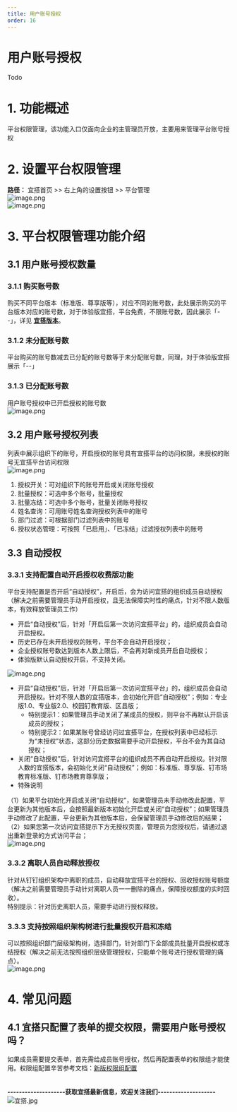 ```yaml
---
title: 用户账号授权
order: 16
---
```


# 用户账号授权

Todo
<a name="pUuqA"></a>
# 1. 功能概述
平台权限管理，该功能入口仅面向企业的主管理员开放，主要用来管理平台账号授权
<a name="gg4eb"></a>
# 2. 设置平台权限管理
**路径：** 宜搭首页 >> 右上角的设置按钮 >> 平台管理<br />![image.png](https://img.alicdn.com/imgextra/i3/O1CN01VQTjea1ZNrPsQrPT0_!!6000000003183-2-tps-1125-482.png_.webp)<br />![image.png](https://img.alicdn.com/imgextra/i3/O1CN01kC8BoS264yP1MYYLE_!!6000000007609-2-tps-1810-579.png_.webp)
<a name="RJUE0"></a>
# 3. 平台权限管理功能介绍
<a name="MxW8x"></a>
## 3.1 用户账号授权数量
<a name="W128b"></a>
### 3.1.1 购买账号数
购买不同平台版本（标准版、尊享版等），对应不同的账号数，此处展示购买的平台版本对应的账号数，对于体验版宜搭，平台免费，不限账号数，因此展示「--」，详见 [**宜搭版本**](https://www.yuque.com/yida/help-v2/iif7ge)。
<a name="oVNMY"></a>
### 3.1.2 未分配账号数
平台购买的账号数减去已分配的账号数等于未分配账号数，同理，对于体验版宜搭展示「--」
<a name="CkcYg"></a>
### 3.1.3 已分配账号数
用户账号授权中已开启授权的账号数<br />![image.png](https://img.alicdn.com/imgextra/i3/O1CN01LBFVD91L6XouR9Hus_!!6000000001250-2-tps-1804-831.png_.webp)
<a name="qiPgx"></a>
## 3.2 用户账号授权列表
列表中展示组织下的账号，开启授权的账号具有宜搭平台的访问权限，未授权的账号无宜搭平台访问权限<br />![image.png](https://img.alicdn.com/imgextra/i4/O1CN01y16k351MJemAtGNhK_!!6000000001414-2-tps-1794-684.png_.webp)

1. 授权开关：可对组织下的账号开启或关闭账号授权
1. 批量授权：可选中多个账号，批量授权
1. 批量冻结：可选中多个账号，批量关闭账号授权
1. 姓名查询：可用账号姓名查询授权列表中的账号
1. 部门过滤：可根据部门过滤列表中的账号
1. 授权状态管理：可按照「已启用」、「已冻结」过滤授权列表中的账号
<a name="Es7ko"></a>
## 3.3 自动授权 
<a name="BtqB6"></a>
### 3.3.1 支持配置自动开启授权收费版功能
平台支持配置是否开启“自动授权”，开启后，会为访问宜搭的组织成员自动授权（解决之前需要管理员手动开启授权，且无法保障实时性的痛点，针对不限人数版本，有效释放管理员工作）

- 开启“自动授权”后，针对「开启后第一次访问宜搭平台」的，组织成员会自动开启授权。
- 历史已存在未开启授权的账号，平台不会自动开启授权；
- 企业授权账号数达到版本人数上限后，不会再对新成员开启自动授权；
- 体验版默认自动授权开启，不支持关闭。

![image.png](https://img.alicdn.com/imgextra/i2/O1CN01t6yl5S1GLaksICGdq_!!6000000000606-2-tps-1817-865.png_.webp)

- 开启“自动授权”后，针对「开启后第一次访问宜搭平台」的，组织成员会自动开启授权。针对不限人数的宜搭版本，会初始化开启“自动授权”；例如：专业版1.0、专业版2.0、校园钉教育版、区县版；
   - 特别提示1：如果管理员手动关闭了某成员的授权，则平台不再默认开启该成员的授权；
   - 特别提示2：如果某账号曾经访问过宜搭平台，在授权列表中已经标示为“未授权”状态，这部分历史数据需要手动开启授权，平台不会为其自动授权；
- 关闭“自动授权”后，针对访问宜搭平台的组织成员不再自动开启授权。针对限人数的宜搭版本，会初始化关闭“自动授权”；例如：标准版、尊享版、钉市场教育标准版、钉市场教育尊享版；
- 特殊说明

（1）如果平台初始化开启或关闭“自动授权”，如果管理员未手动修改此配置，平台更新为其他版本后，会按照最新版本初始化开启或关闭“自动授权”；如果管理员手动修改了此配置，平台更新为其他版本后，会保留管理员手动修改后的结果；<br />（2）如果您第一次访问宜搭提示下方无授权页面，管理员为您授权后，请通过退出重新登录的方式访问平台；<br />![image.png](https://img.alicdn.com/imgextra/i1/O1CN01khIApl1zPr9Nb9Bu1_!!6000000006707-2-tps-1125-733.png_.webp)
<a name="sRR7O"></a>
### 3.3.2 离职人员自动释放授权
针对从钉钉组织架构中离职的成员，自动释放宜搭平台的授权、回收授权账号额度（解决之前需要管理员手动针对离职人员一一删除的痛点，保障授权额度的实时回收）。<br />特别提示：针对历史离职人员，需要手动进行授权释放。
<a name="toUVQ"></a>
### 3.3.3 支持按照组织架构树进行批量授权开启和冻结
可以按照组织部门层级架构树，选择部门，针对部门下全部成员批量开启授权或冻结授权（解决之前无法按照组织层级管理授权，只能单个账号进行授权管理的痛点）。<br />![image.png](https://img.alicdn.com/imgextra/i1/O1CN01zBRL3n1fFVtP3K3V2_!!6000000003977-2-tps-1798-832.png_.webp)
<a name="bG2b1"></a>
# 4. 常见问题
<a name="TjRMg"></a>
## 4.1 宜搭只配置了表单的提交权限，需要用户账号授权吗？
如果成员需要提交表单，首先需给成员账号授权，然后再配置表单的权限组才能使用。权限组配置辛苦参考文档：[新版权限组配置](https://www.yuque.com/yida/support/ulqab1)<br />
<br />
<br />**--------------------获取宜搭最新信息，欢迎关注我们--------------------**<br />![宜搭.jpg](https://img.alicdn.com/imgextra/i4/O1CN01rR7XYN1pNQtrJPLQD_!!6000000005348-2-tps-1125-633.png_.webp)
